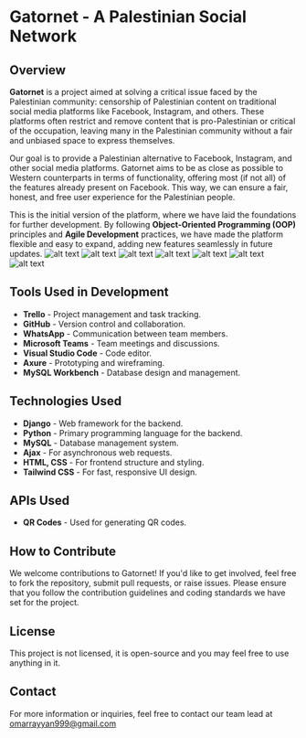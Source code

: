 # Gatornet - A Palestinian Social Network

## Overview

**Gatornet** is a project aimed at solving a critical issue faced by the Palestinian community: censorship of Palestinian content on traditional social media platforms like Facebook, Instagram, and others. These platforms often restrict and remove content that is pro-Palestinian or critical of the occupation, leaving many in the Palestinian community without a fair and unbiased space to express themselves.

Our goal is to provide a Palestinian alternative to Facebook, Instagram, and other social media platforms. Gatornet aims to be as close as possible to Western counterparts in terms of functionality, offering most (if not all) of the features already present on Facebook. This way, we can ensure a fair, honest, and free user experience for the Palestinian people.

This is the initial version of the platform, where we have laid the foundations for further development. By following **Object-Oriented Programming (OOP)** principles and **Agile Development** practices, we have made the platform flexible and easy to expand, adding new features seamlessly in future updates.
![alt text](1.jpg) ![alt text](2.jpg) ![alt text](3.jpg) ![alt text](4.jpg) ![alt text](5.jpg) ![alt text](6.jpg) ![alt text](7.jpg)
## Tools Used in Development

- **Trello** - Project management and task tracking.
- **GitHub** - Version control and collaboration.
- **WhatsApp** - Communication between team members.
- **Microsoft Teams** - Team meetings and discussions.
- **Visual Studio Code** - Code editor.
- **Axure** - Prototyping and wireframing.
- **MySQL Workbench** - Database design and management.

## Technologies Used

- **Django** - Web framework for the backend.
- **Python** - Primary programming language for the backend.
- **MySQL** - Database management system.
- **Ajax** - For asynchronous web requests.
- **HTML, CSS** - For frontend structure and styling.
- **Tailwind CSS** - For fast, responsive UI design.

## APIs Used

- **QR Codes** - Used for generating QR codes.

## How to Contribute

We welcome contributions to Gatornet! If you'd like to get involved, feel free to fork the repository, submit pull requests, or raise issues. Please ensure that you follow the contribution guidelines and coding standards we have set for the project.

## License

This project is not licensed, it is open-source and you may feel free to use anything in it.

## Contact

For more information or inquiries, feel free to contact our team lead at omarrayyan999@gmail.com

